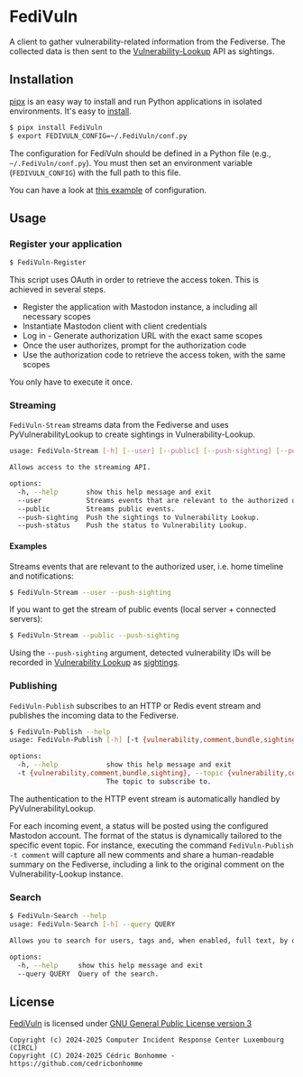 # FediVuln

A client to gather vulnerability-related information from the Fediverse.
The collected data is then sent to the
[Vulnerability-Lookup](https://github.com/cve-search/vulnerability-lookup) API as sightings.


## Installation

[pipx](https://github.com/pypa/pipx) is an easy way to install and run Python applications in isolated environments.
It's easy to [install](https://github.com/pypa/pipx?tab=readme-ov-file#on-linux).

```bash
$ pipx install FediVuln
$ export FEDIVULN_CONFIG=~/.FediVuln/conf.py
```

The configuration for FediVuln should be defined in a Python file (e.g., ``~/.FediVuln/conf.py``).
You must then set an environment variable (``FEDIVULN_CONFIG``) with the full path to this file.

You can have a look at [this example](https://github.com/vulnerability-lookup/FediVuln/blob/main/fedivuln/conf_sample.py) of configuration.


## Usage

### Register your application

```bash
$ FediVuln-Register
```

This script uses OAuth in order to retrieve the access token. This is achieved in several steps.

- Register the application with Mastodon instance, a including all necessary scopes
- Instantiate Mastodon client with client credentials
- Log in - Generate authorization URL with the exact same scopes
- Once the user authorizes, prompt for the authorization code
- Use the authorization code to retrieve the access token, with the same scopes

You only have to execute it once.


### Streaming

``FediVuln-Stream`` streams data from the Fediverse and uses PyVulnerabilityLookup to create sightings in Vulnerability-Lookup.

```bash
usage: FediVuln-Stream [-h] [--user] [--public] [--push-sighting] [--push-status]

Allows access to the streaming API.

options:
  -h, --help       show this help message and exit
  --user           Streams events that are relevant to the authorized user, i.e. home timeline and notifications.
  --public         Streams public events.
  --push-sighting  Push the sightings to Vulnerability Lookup.
  --push-status    Push the status to Vulnerability Lookup.
```

#### Examples

Streams events that are relevant to the authorized user, i.e. home timeline and notifications:

```bash
$ FediVuln-Stream --user --push-sighting
```

If you want to get the stream of public events (local server + connected servers):

```bash
$ FediVuln-Stream --public --push-sighting
```

Using the ``--push-sighting`` argument, detected vulnerability IDs will be recorded in
[Vulnerability Lookup](https://github.com/cve-search/vulnerability-lookup) as
[sightings](https://www.vulnerability-lookup.org/documentation/sightings.html).


### Publishing

``FediVuln-Publish`` subscribes to an HTTP or Redis event stream and publishes the incoming data to the Fediverse.

```bash
$ FediVuln-Publish --help
usage: FediVuln-Publish [-h] [-t {vulnerability,comment,bundle,sighting}]

options:
  -h, --help            show this help message and exit
  -t {vulnerability,comment,bundle,sighting}, --topic {vulnerability,comment,bundle,sighting}
                        The topic to subscribe to.
```

The authentication to the HTTP event stream is automatically handled by PyVulnerabilityLookup.

For each incoming event, a status will be posted using the configured Mastodon account.
The format of the status is dynamically tailored to the specific event topic.
For instance, executing the command ``FediVuln-Publish -t comment`` will capture all
new comments and share a human-readable summary on the Fediverse, including a link to the
original comment on the Vulnerability-Lookup instance.



### Search

```bash
$ FediVuln-Search --help
usage: FediVuln-Search [-h] --query QUERY

Allows you to search for users, tags and, when enabled, full text, by default within your own posts and those you have interacted with.

options:
  -h, --help     show this help message and exit
  --query QUERY  Query of the search.
```



## License

[FediVuln](https://github.com/vulnerability-lookup/FediVuln) is licensed under
[GNU General Public License version 3](https://www.gnu.org/licenses/gpl-3.0.html)

~~~
Copyright (c) 2024-2025 Computer Incident Response Center Luxembourg (CIRCL)
Copyright (C) 2024-2025 Cédric Bonhomme - https://github.com/cedricbonhomme
~~~

